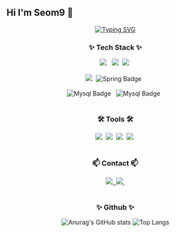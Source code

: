 ## Hi I'm Seom9 👋

<!--
**seom9/seom9** is a ✨ _special_ ✨ repository because its `README.md` (this file) appears on your GitHub profile.

Here are some ideas to get you started:

- 🔭 I’m currently working on ...
- 🌱 I’m currently learning ...
- 👯 I’m looking to collaborate on ...
- 🤔 I’m looking for help with ...
- 💬 Ask me about ...
- 📫 How to reach me: ...
- 😄 Pronouns: ...
- ⚡ Fun fact: ...
-->

<!-- 자기소개 -->
<div align="center">
  <a href="https://git.io/typing-svg">
    <img src="https://readme-typing-svg.demolab.com?font=Fira+Code&pause=1000&width=435&lines=Hi+I'm+Seom9+%3A+Java+Backend+Developerr" alt="Typing SVG" />
  </a>
</div>





<!--내용 부분-->
<h3 align="center">✨ Tech Stack ✨</h3>
<div align="center">
  <img src="https://img.shields.io/badge/java-%23ED8B00?style=for-the-badge&logo=openjdk&logoColor=white" /> &nbsp
  <img src="https://img.shields.io/badge/python-3670A0?style=for-the-badge&logo=python&logoColor=ffdd54" />&nbsp
  <img src="https://img.shields.io/badge/javascript-F7DF1E.svg?style=for-the-badge&logo=javascript&logoColor=20232a" />&nbsp
</div>

<br>

<div align="center">
  <img src="https://img.shields.io/badge/springboot-6DB33F?style=for-the-badge&logo=springboot&logoColor=white" />&nbsp
  <img src="https://img.shields.io/badge/Spring-6DB33F?style=for-the-badge&amp;logo=Spring&amp;logoColor=white" alt="Spring Badge" /> &nbsp
</div>

<br>

<div align="center">
  <img src="https://img.shields.io/badge/Mysql-4479A1?style=for-the-badge&amp;logo=Mysql&amp;logoColor=white" alt="Mysql Badge" /> &nbsp
  <img src="https://img.shields.io/badge/Oracle-F80000?style=for-the-badge&amp;logo=Oracle&amp;logoColor=white" alt="Mysql Badge" /> &nbsp
</div>

<br>

<h3 align="center">🛠 Tools 🛠</h3>
<div align="center">
  <img src="https://img.shields.io/badge/git-F05033.svg?style=for-the-badge&logo=git&logoColor=white" />&nbsp
  <img src="https://img.shields.io/badge/github-181717.svg?style=for-the-badge&logo=github&logoColor=white" />&nbsp
  <img src="https://img.shields.io/badge/Notion-F3F3F3.svg?style=for-the-badge&logo=notion&logoColor=black" />&nbsp
  <img src="https://img.shields.io/badge/slack-4A154B.svg?style=for-the-badge&logo=slack&logoColor=white" />&nbsp
</div>

<br>

<h3 align="center">📫 Contact 📫</h3>
<div align="center">
  <a href="https://velog.io/@seoul788/">
    <img src="https://img.shields.io/badge/Velog-1EBC8F?style=for-the-badge&logo=velog&logoColor=white" />&nbsp
  </a>
  <a href="mailto:me1taphor1@gmail.com">
    <img
      src="https://img.shields.io/badge/me1taphor1@gmail.com-D14836?style=for-the-badge&logo=gmail&logoColor=white"/>&nbsp
  </a>
</div>

<br>

<h3 align="center">✨ Github ✨</h3>
<div align="center">
  <img src="https://github-readme-stats.vercel.app/api?username=seom9&rank_icon=github&show_icons=true&theme=radical" alt="Anurag's GitHub stats"/>
  <img src="https://github-readme-stats.vercel.app/api/top-langs/?username=seom9&layout=donut" alt="Top Langs"/>
</div>





